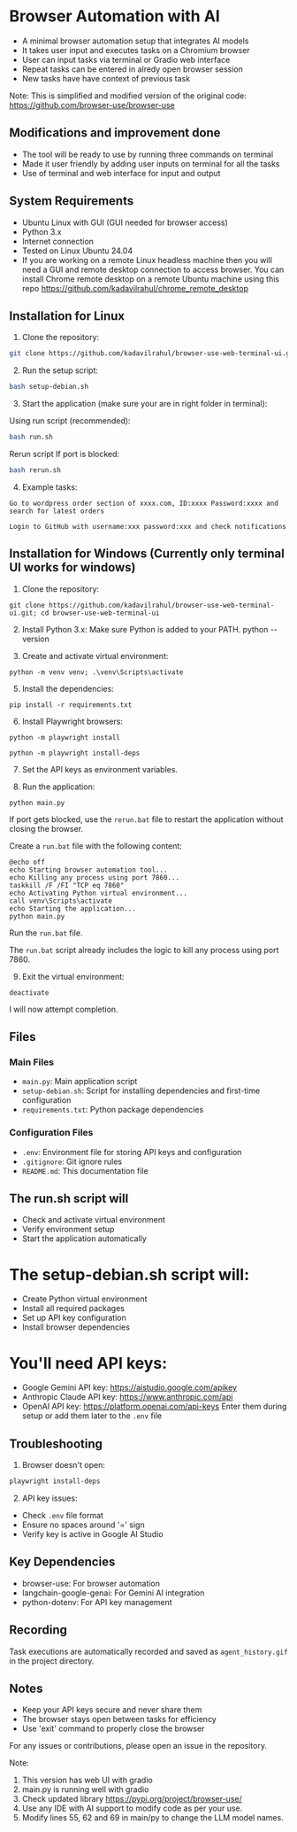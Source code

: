 # Browser Automation with AI

- A minimal browser automation setup that integrates AI models
- It takes user input and executes tasks on a Chromium browser
- User can input tasks via terminal or Gradio web interface
- Repeat tasks can be entered in alredy open browser session
- New tasks have have context of previous task

Note: This is simplified and modified version of the original code: https://github.com/browser-use/browser-use

## Modifications and improvement done
- The tool will be ready to use by running three commands on terminal
- Made it user friendly by adding user inputs on terminal for all the tasks
- Use of terminal and web interface for input and output

## System Requirements
- Ubuntu Linux with GUI (GUI needed for browser access)
- Python 3.x
- Internet connection
- Tested on Linux Ubuntu 24.04
- If you are working on a remote Linux headless machine then you will need a GUI and remote desktop connection to access browser. You can install Chrome remote desktop on a remote Ubuntu machine using this repo https://github.com/kadavilrahul/chrome_remote_desktop

## Installation for Linux

1. Clone the repository:
```bash
git clone https://github.com/kadavilrahul/browser-use-web-terminal-ui.git && cd browser-use-web-terminal-ui
```

2. Run the setup script:
```bash
bash setup-debian.sh
```

3. Start the application (make sure your are in right folder in terminal):

Using run script (recommended):
```bash
bash run.sh
```

Rerun script If port is blocked:
```bash
bash rerun.sh
```

4. Example tasks:
```
Go to wordpress order section of xxxx.com, ID:xxxx Password:xxxx and search for latest orders
```
```
Login to GitHub with username:xxx password:xxx and check notifications
```
## Installation for Windows (Currently only terminal UI works for windows)

1. Clone the repository:
```
git clone https://github.com/kadavilrahul/browser-use-web-terminal-ui.git; cd browser-use-web-terminal-ui
```
2. Install Python 3.x: Make sure Python is added to your PATH.
python --version

3. Create and activate virtual environment:
```
python -m venv venv; .\venv\Scripts\activate
```
5. Install the dependencies:
```
pip install -r requirements.txt
```
6. Install Playwright browsers:

```
python -m playwright install
```
```
python -m playwright install-deps
```
7. Set the API keys as environment variables.

8. Run the application:
```
python main.py
```

If port gets blocked, use the `rerun.bat` file to restart the application without closing the browser.

Create a `run.bat` file with the following content:

```batch
@echo off
echo Starting browser automation tool...
echo Killing any process using port 7860...
taskkill /F /FI "TCP eq 7860"
echo Activating Python virtual environment...
call venv\Scripts\activate
echo Starting the application...
python main.py
```
Run the `run.bat` file.

The `run.bat` script already includes the logic to kill any process using port 7860.

9. Exit the virtual environment:
```
deactivate
```

I will now attempt completion.
## Files

### Main Files
- `main.py`: Main application script
- `setup-debian.sh`: Script for installing dependencies and first-time configuration
- `requirements.txt`: Python package dependencies

### Configuration Files
- `.env`: Environment file for storing API keys and configuration
- `.gitignore`: Git ignore rules
- `README.md`: This documentation file

## The run.sh script will
- Check and activate virtual environment
- Verify environment setup
- Start the application automatically

# The setup-debian.sh script will:
- Create Python virtual environment
- Install all required packages
- Set up API key configuration
- Install browser dependencies

# You'll need API keys:
- Google Gemini API key: https://aistudio.google.com/apikey
- Anthropic Claude API key: https://www.anthropic.com/api
- OpenAI API key: https://platform.openai.com/api-keys
Enter them during setup or add them later to the `.env` file

## Troubleshooting

1. Browser doesn't open:
```bash
playwright install-deps
```

2. API key issues:
- Check `.env` file format
- Ensure no spaces around '=' sign
- Verify key is active in Google AI Studio

## Key Dependencies
- browser-use: For browser automation
- langchain-google-genai: For Gemini AI integration
- python-dotenv: For API key management

## Recording
Task executions are automatically recorded and saved as `agent_history.gif` in the project directory.

## Notes
- Keep your API keys secure and never share them
- The browser stays open between tasks for efficiency
- Use 'exit' command to properly close the browser

For any issues or contributions, please open an issue in the repository.

Note:
1. This version has web UI with gradio
2. main.py is running well with gradio
3. Check updated library https://pypi.org/project/browser-use/
4. Use any IDE with AI support to modify code as per your use.
5. Modify lines 55, 62 and 69 in main/py to change the LLM model names.

